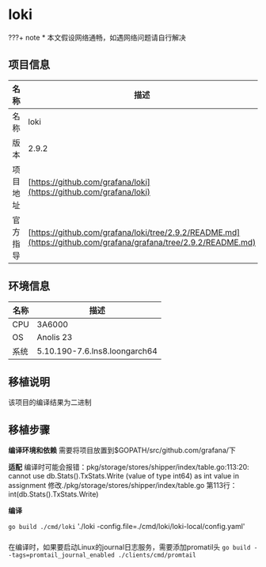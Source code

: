 # loki

<!-- note -->
???+ note
    * 本文假设网络通畅，如遇网络问题请自行解决
<!-- note end -->

## 项目信息

|名称       |描述|
|--         |--|
|名称       |loki|
|版本       |2.9.2|
|项目地址   |[https://github.com/grafana/loki](https://github.com/grafana/loki)|
|官方指导   |[https://github.com/grafana/loki/tree/2.9.2/README.md](https://github.com/grafana/grafana/tree/2.9.2/README.md)|

## 环境信息

|名称       |描述|
|--         |--|
|CPU        |3A6000|
|OS         |Anolis 23
|系统       |5.10.190-7.6.lns8.loongarch64|


## 移植说明
该项目的编译结果为二进制

  
## 移植步骤

__编译环境和依赖__
需要将项目放置到$GOPATH/src/github.com/grafana/下

__适配__
编译时可能会报错：pkg/storage/stores/shipper/index/table.go:113:20: cannot use db.Stats().TxStats.Write (value of type int64) as int value in assignment
修改./pkg/storage/stores/shipper/index/table.go 第113行： int(db.Stats().TxStats.Write)

__编译__

`go build ./cmd/loki`
'./loki -config.file=./cmd/loki/loki-local/config.yaml'
###
在编译时，如果要启动Linux的journal日志服务，需要添加promatil头
` go build --tags=promtail_journal_enabled ./clients/cmd/promtail `


